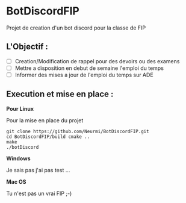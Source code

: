 # BotDiscordFIP

Projet de creation d'un bot discord pour la classe de FIP 

## L'Objectif : 
- [ ] Creation/Modification de rappel pour des devoirs ou des examens 
- [ ] Mettre a disposition en debut de semaine l'emploi du temps 
- [ ] Informer des mises a jour de l'emploi du temps sur ADE

## Execution et mise en place :

**Pour Linux**

Pour la mise en place du projet 

```
git clone https://github.com/Neurmi/BotDiscordFIP.git
cd BotDiscordFIP/build cmake ..
make 
./botDiscord
```

**Windows** 

Je sais pas j'ai pas test ... 

**Mac OS**

Tu n'est pas un vrai FIP ;-)


